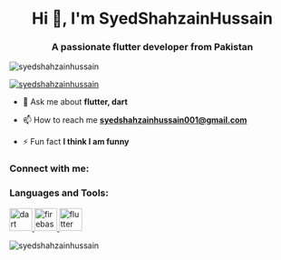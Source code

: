 <h1 align="center">Hi 👋, I'm SyedShahzainHussain</h1>
<h3 align="center">A passionate flutter developer from Pakistan</h3>

<p align="left"> <img src="https://komarev.com/ghpvc/?username=syedshahzainhussain&label=Profile%20views&color=0e75b6&style=flat" alt="syedshahzainhussain" /> </p>

<p align="left"> <a href="https://github.com/ryo-ma/github-profile-trophy"><img src="https://github-profile-trophy.vercel.app/?username=syedshahzainhussain" alt="syedshahzainhussain" /></a> </p>

- 💬 Ask me about **flutter, dart**

- 📫 How to reach me **syedshahzainhussain001@gmail.com**

- ⚡ Fun fact **I think I am funny**

<h3 align="left">Connect with me:</h3>
<p align="left">
</p>

<h3 align="left">Languages and Tools:</h3>
<p align="left"> <a href="https://dart.dev" target="_blank" rel="noreferrer"> <img src="https://www.vectorlogo.zone/logos/dartlang/dartlang-icon.svg" alt="dart" width="40" height="40"/> </a> <a href="https://firebase.google.com/" target="_blank" rel="noreferrer"> <img src="https://www.vectorlogo.zone/logos/firebase/firebase-icon.svg" alt="firebase" width="40" height="40"/> </a> <a href="https://flutter.dev" target="_blank" rel="noreferrer"> <img src="https://www.vectorlogo.zone/logos/flutterio/flutterio-icon.svg" alt="flutter" width="40" height="40"/> </a> </p>

<p><img align="center" src="https://github-readme-stats.vercel.app/api/top-langs?username=syedshahzainhussain&show_icons=true&locale=en&layout=compact" alt="syedshahzainhussain" /></p>
